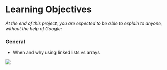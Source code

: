 # Learning Objectives
*At the end of this project, you are expected to be able to explain to anyone, without the help of Google:*

### General
- When and why using linked lists vs arrays


![](https://s3.amazonaws.com/intranet-projects-files/holbertonschool-low_level_programming/229/giphy-3.gif)
